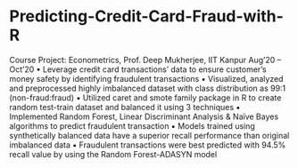 # Predicting-Credit-Card-Fraud-with-R
Course Project: Econometrics, Prof. Deep Mukherjee, IIT Kanpur Aug’20 – Oct’20
▪ Leverage credit card transactions’ data to ensure customer’s money safety by identifying fraudulent transactions
▪ Visualized, analyzed and preprocessed highly imbalanced dataset with class distribution as 99:1 (non-fraud:fraud)
▪ Utilized caret and smote family package in R to create random test-train dataset and balanced it using 3 techniques
▪ Implemented Random Forest, Linear Discriminant Analysis & Naïve Bayes algorithms to predict fraudulent transaction
▪ Models trained using synthetically balanced data have a superior recall performance than original imbalanced data
▪ Fraudulent transactions were best predicted with 94.5% recall value by using the Random Forest-ADASYN model
